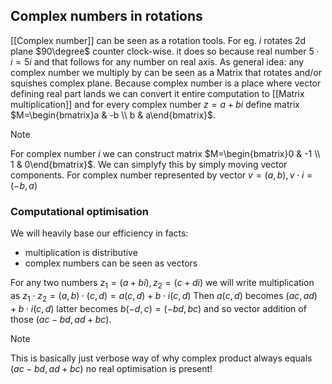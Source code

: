 ## Complex numbers in rotations
[[Complex number]] can be seen as a rotation tools. For eg. $i$ rotates 2d plane $90\degree$ counter clock-wise. it does so because real number $5 \cdot i=5i$ and that follows for any number on real axis. As general idea: any complex number we multiply by can be seen as a Matrix that rotates and/or squishes complex plane. Because complex number is a place where vector defining real part lands we can convert it entire computation to [[Matrix multiplication]] and for every complex number $z = a+bi$ define matrix $M=\begin{bmatrix}a & -b \\ b & a\end{bmatrix}$. 
> [!Note] 
> For complex number $i$ we can construct matrix $M=\begin{bmatrix}0 & -1 \\ 1 & 0\end{bmatrix}$. We can simplyfy this by simply moving vector components. For complex number represented by vector $v = (a,b), v\cdot i = (-b,a)$ 

### Computational optimisation
We will heavily base our efficiency in facts:
- multiplication is distributive
- complex numbers can be seen as vectors

For any two numbers $z_1=(a+bi), z_2=(c+di)$ we will write multiplication as $z_1 \cdot z_2 = (a,b)\cdot(c,d) = a(c,d) + b\cdot i(c,d)$ Then $a(c,d)$ becomes $(ac,ad) + b\cdot i(c,d)$ latter becomes $b(-d,c) =  (-bd,bc)$ and so vector addition of those $(ac-bd,ad+bc)$. 

> [!Note]
> This is basically just verbose way of why complex product always equals  $(ac-bd,ad+bc)$ no real optimisation is present!

